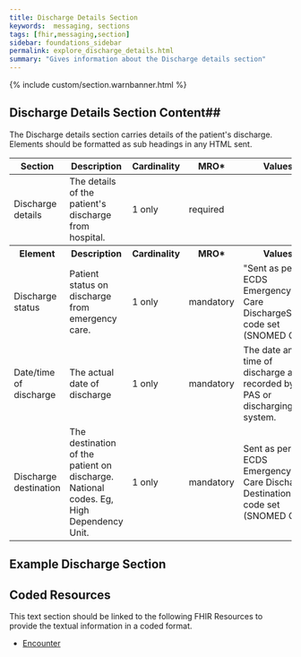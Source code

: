 ```yaml
---
title: Discharge Details Section
keywords:  messaging, sections
tags: [fhir,messaging,section]
sidebar: foundations_sidebar
permalink: explore_discharge_details.html
summary: "Gives information about the Discharge details section"
---
```


{% include custom/section.warnbanner.html %}

## Discharge Details Section Content##
The Discharge details section carries details of the patient's discharge. Elements should be formatted as sub headings in any HTML sent.

<table style="width:100%;max-width: 100%;">
	<thead>
		<tr>
			<th width="18%">Section</th>
			<th width="30%">Description</th>
			<th width="11%">Cardinality</th>
			<th width="11%">MRO*</th>
			<th width="30%">Values</th>
		</tr>
	</thead>
 <tbody>
  <tr>
   <td>Discharge details</td>
   <td>The details of the patient's discharge from hospital.</td>
   <td>1 only</td>
   <td>required</td>
   <td>&nbsp;</td>
  </tr>
		<tr>
			<th>Element</th>
			<th>Description</th>
			<th>Cardinality</th>
			<th>MRO*</th>
			<th>Values</th>
		</tr>
  <tr>
   <td>Discharge status</td>
   <td>Patient status on discharge from emergency care.</td>
   <td>1 only</td>
   <td>mandatory</td>
   <td>"Sent as per the ECDS Emergency Care DischargeStatus code set (SNOMED CT):</td>
  </tr>
  <tr>
   <td>Date/time of discharge</td>
   <td>The actual date of discharge</td>
   <td>1 only</td>
   <td>mandatory</td>
   <td>The date and time of discharge as recorded by the PAS or discharging system.</td>
  </tr>
  <tr>
   <td>Discharge destination</td>
   <td>The destination of the patient on discharge. National codes. Eg, High Dependency Unit.</td>
   <td>1 only</td>
   <td>mandatory</td>
   <td>Sent as per the ECDS Emergency Care Discharge Destination code set (SNOMED CT).</td>
  </tr>
 </tbody>
</table>

##  Example Discharge Section ##

<script src="https://gist.github.com/IOPS-DEV/8af6e4182fad6c0ce91e46e6d17563b5.js"></script>

## Coded Resources ##

This text section should be linked to the following FHIR Resources to provide the textual information in a coded format.

- [Encounter](workflow_encounter.html)






